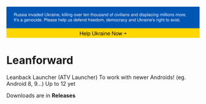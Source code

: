 [![Stand With Ukraine](https://raw.githubusercontent.com/vshymanskyy/StandWithUkraine/main/banner2-direct.svg)](https://stand-with-ukraine.pp.ua)
# Leanforward
Leanback Launcher (ATV Launcher) To work with newer Androids! (eg. Android 8, 9...) Up to 12 yet

Downloads are in **Releases**
